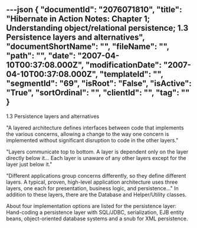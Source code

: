 ---json
{
  "documentId": "2076071810",
  "title": "Hibernate in Action Notes: Chapter 1; Understanding object/relational persistence; 1.3 Persistence layers and alternatives",
  "documentShortName": "",
  "fileName": "",
  "path": "",
  "date": "2007-04-10T00:37:08.000Z",
  "modificationDate": "2007-04-10T00:37:08.000Z",
  "templateId": "",
  "segmentId": "69",
  "isRoot": "False",
  "isActive": "True",
  "sortOrdinal": "",
  "clientId": "",
  "tag": ""
}
---

1.3 Persistence layers and alternatives

&quot;A layered architecture defines interfaces between code that implements the various concerns, allowing a change to the way one concern is implemented without significant disruption to code in the other layers.&quot;

&quot;Layers communicate top to bottom. A layer is dependent only on the layer
directly below it... Each layer is unaware of any other layers except for the layer just below it.&quot;

&quot;Different applications group concerns differently, so they define different layers. A typical, proven, high-level application architecture uses three layers, one each for presentation, business logic, and persistence...&quot; In addition to these layers, there are the Database and Helper/Utility classes.

About four implementation options are listed for the persistence layer: Hand-coding a persistence layer with SQL/JDBC, serialization, EJB entity beans, object-oriented database systems and a snub for XML persistence.
